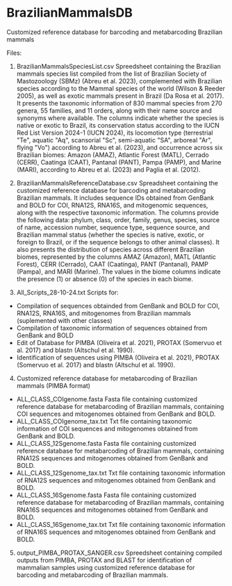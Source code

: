 # BrazilianMammalsDB
Customized reference database for barcoding and metabarcoding Brazilian mammals

Files:
1) BrazilianMammalsSpeciesList.csv
Spreedsheet containing the Brazilian mammals species list compiled from the list of Brazilian Society of Mastozoology (SBMz) (Abreu et al. 2023), complemented with Brazilian species according to the Mammal species of the world (Wilson & Reeder 2005), as well as exotic mammals present in Brazil (Da Rosa et al. 2017). It presents the taxonomic information of 830 mammal species from 270 genera, 55 families, and 11 orders, along with their name source and synonyms where available. The columns indicate whether the species is native or exotic to Brazil, its conservation status according to the IUCN Red List Version 2024-1 (IUCN 2024), its locomotion type (terrestrial "Te", aquatic "Aq", scansorial "Sc", semi-aquatic "SA", arboreal "Ar", flying "Vo") according to Abreu et al. (2023), and occurrence across six Brazilian biomes: Amazon (AMAZ), Atlantic Forest (MATL), Cerrado (CERR), Caatinga (CAAT), Pantanal (PANT), Pampa (PAMP), and Marine (MARI), according to Abreu et al. (2023) and Paglia et al. (2012).

2) BrazilianMammalsReferenceDatabase.csv
Spreadsheet containing the customized reference database for barcoding and metabarcoding Brazilian mammals. It includes sequence IDs obtained from GenBank and BOLD for COI, RNA12S, RNA16S, and mitogenomic sequences, along with the respective taxonomic information. The columns provide the following data: phylum, class, order, family, genus, species, source of name, accession number, sequence type, sequence source, and Brazilian mammal status (whether the species is native, exotic, or foreign to Brazil, or if the sequence belongs to other animal classes). It also presents the distribution of species across different Brazilian biomes, represented by the columns AMAZ (Amazon), MATL (Atlantic Forest), CERR (Cerrado), CAAT (Caatinga), PANT (Pantanal), PAMP (Pampa), and MARI (Marine). The values in the biome columns indicate the presence (1) or absence (0) of the species in each biome.

3) All_Scripts_28-10-24.txt
Scripts for:
- Compilation of sequences obtainded from GenBank and BOLD for COI, RNA12S, RNA16S, and mitogenomes from Brazilian mammals (suplemented with other classes)
- Compilation of taxonomic information of sequences obtained from GenBank and BOLD
- Edit of Database for PIMBA (Oliveira et al. 2021), PROTAX (Somervuo et al. 2017) and blastn (Altschul et al. 1990).
- Identification of sequences using PIMBA (Oliveira et al. 2021), PROTAX (Somervuo et al. 2017) and blastn (Altschul et al. 1990).

4) Customized reference database for metabarcoding of Brazilian mammals (PIMBA format)
- ALL_CLASS_COIgenome.fasta
Fasta file containing customized reference database for metabarcoding of Brazilian mammals, containing COI sequences and mitogenomes obtained from GenBank and BOLD.  
- ALL_CLASS_COIgenome_tax.txt
Txt file containing taxonomic information of COI sequences and mitogenomes obtained from GenBank and BOLD.
- ALL_CLASS_12Sgenome.fasta
Fasta file containing customized reference database for metabarcoding of Brazilian mammals, containing RNA12S sequences and mitogenomes obtained from GenBank and BOLD.  
- ALL_CLASS_12Sgenome_tax.txt
Txt file containing taxonomic information of RNA12S sequences and mitogenomes obtained from GenBank and BOLD.
- ALL_CLASS_16Sgenome.fasta
Fasta file containing customized reference database for metabarcoding of Brazilian mammals, containing RNA16S sequences and mitogenomes obtained from GenBank and BOLD.  
- ALL_CLASS_16Sgenome_tax.txt
Txt file containing taxonomic information of RNA16S sequences and mitogenomes obtained from GenBank and BOLD.

5) output_PIMBA_PROTAX_SANGER.csv
Spreedsheet containing compiled outputs from PIMBA, PROTAX and BLAST for identification of mammalian samples using customized reference database for barcoding and metabarcoding of Brazilian mammals.


